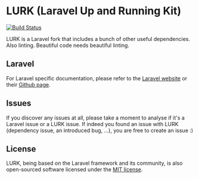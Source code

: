 # LURK (Laravel Up and Running Kit)

[![Build Status](https://travis-ci.org/tiagomapmarques/laravel.svg?branch=tiagomapmarques)](https://travis-ci.org/tiagomapmarques/laravel)

LURK is a Laravel fork that includes a bunch of other useful dependencies. Also linting. Beautiful code needs beautiful linting.

## Laravel

For Laravel specific documentation, please refer to the [Laravel website](http://laravel.com/docs) or their [Github page](https://github.com/laravel/laravel).

## Issues

If you discover any issues at all, please take a moment to analyse if it's a Laravel issue or a LURK issue. If indeed you found an issue with LURK (dependency issue, an introduced bug, ...), you are free to create an issue :)

## License

LURK, being based on the Laravel framework and its community, is also open-sourced software licensed under the [MIT license](http://opensource.org/licenses/MIT).
